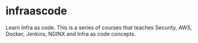 # infraascode
Learn Infra as code. This is a series of courses that teaches Security, AWS, Docker, Jenkins, NGINX and Infra as code concepts.
